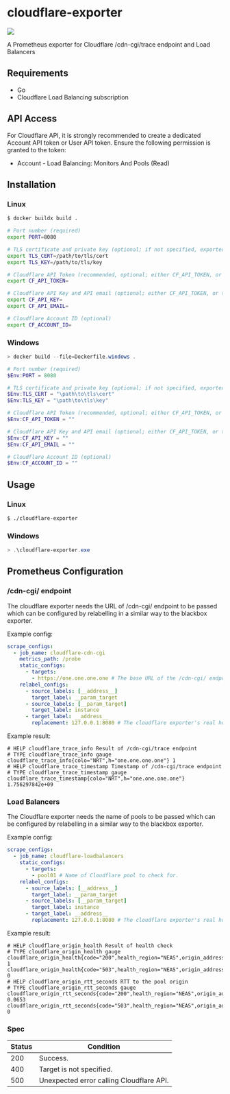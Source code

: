 cloudflare-exporter
===================

[![][workflow-badge]][workflow-link]

A Prometheus exporter for Cloudflare /cdn-cgi/trace endpoint and Load Balancers

## Requirements

- Go
- Cloudflare Load Balancing subscription

## API Access

For Cloudflare API, it is strongly recommended to create a dedicated Account API token or User API token.
Ensure the following permission is granted to the token:

- Account - Load Balancing: Monitors And Pools (Read)

## Installation

### Linux

```sh
$ docker buildx build .
```

```sh
# Port number (required)
export PORT=8080

# TLS certificate and private key (optional; if not specified, exporter is served over HTTP)
export TLS_CERT=/path/to/tls/cert
export TLS_KEY=/path/to/tls/key

# Cloudflare API Token (recommended, optional; either CF_API_TOKEN, or the combination of CF_API_KEY and CF_API_EMAIL is required)
export CF_API_TOKEN=

# Cloudflare API Key and API email (optional; either CF_API_TOKEN, or the combination of CF_API_KEY and CF_API_EMAIL is required)
export CF_API_KEY=
export CF_API_EMAIL=

# Cloudflare Account ID (optional)
export CF_ACCOUNT_ID=
```

### Windows

```powershell
> docker build --file=Dockerfile.windows .
```

```powershell
# Port number (required)
$Env:PORT = 8080

# TLS certificate and private key (optional; if not specified, exporter is served over HTTP)
$Env:TLS_CERT = "\path\to\tls\cert"
$Env:TLS_KEY = "\path\to\tls\key"

# Cloudflare API Token (recommended, optional; either CF_API_TOKEN, or the combination of CF_API_KEY and CF_API_EMAIL is required)
$Env:CF_API_TOKEN = ""

# Cloudflare API Key and API email (optional; either CF_API_TOKEN, or the combination of CF_API_KEY and CF_API_EMAIL is required)
$Env:CF_API_KEY = ""
$Env:CF_API_EMAIL = ""

# Cloudflare Account ID (optional)
$Env:CF_ACCOUNT_ID = ""
```

## Usage

### Linux

```sh
$ ./cloudflare-exporter
```

### Windows

```powershell
> .\cloudflare-exporter.exe
```

## Prometheus Configuration

### /cdn-cgi/ endpoint

The cloudflare exporter needs the URL of /cdn-cgi/ endpoint to be passed which
can be configured by relabelling in a similar way to the blackbox exporter.

Example config:

```yaml
scrape_configs:
  - job_name: cloudflare-cdn-cgi
    metrics_path: /probe
    static_configs:
      - targets:
        - https://one.one.one.one # The base URL of the /cdn-cgi/ endpoint to check for.
    relabel_configs:
      - source_labels: [__address__]
        target_label: __param_target
      - source_labels: [__param_target]
        target_label: instance
      - target_label: __address__
        replacement: 127.0.0.1:8080 # The cloudflare exporter's real hostname:port.
```

Example result:

```
# HELP cloudflare_trace_info Result of /cdn-cgi/trace endpoint
# TYPE cloudflare_trace_info gauge
cloudflare_trace_info{colo="NRT",h="one.one.one.one"} 1
# HELP cloudflare_trace_timestamp Timestamp of /cdn-cgi/trace endpoint
# TYPE cloudflare_trace_timestamp gauge
cloudflare_trace_timestamp{colo="NRT",h="one.one.one.one"} 1.756297842e+09
```

### Load Balancers

The Cloudflare exporter needs the name of pools to be passed which can be
configured by relabelling in a similar way to the blackbox exporter.

Example config:

```yaml
scrape_configs:
  - job_name: cloudflare-loadbalancers
    static_configs:
      - targets:
        - pool01 # Name of Cloudflare pool to check for.
    relabel_configs:
      - source_labels: [__address__]
        target_label: __param_target
      - source_labels: [__param_target]
        target_label: instance
      - target_label: __address__
        replacement: 127.0.0.1:8080 # The cloudflare exporter's real hostname:port.
```

Example result:

```
# HELP cloudflare_origin_health Result of health check
# TYPE cloudflare_origin_health gauge
cloudflare_origin_health{code="200",health_region="NEAS",origin_address="www01.example.com",pool_name="pool01"} 1
cloudflare_origin_health{code="503",health_region="NEAS",origin_address="www02.example.com",pool_name="pool01"} 0
# HELP cloudflare_origin_rtt_seconds RTT to the pool origin
# TYPE cloudflare_origin_rtt_seconds gauge
cloudflare_origin_rtt_seconds{code="200",health_region="NEAS",origin_address="www01.example.com",pool_name="pool01"} 0.0653
cloudflare_origin_rtt_seconds{code="503",health_region="NEAS",origin_address="www02.example.com",pool_name="pool01"} 0
```

### Spec

| Status | Condition                                |
|--------|------------------------------------------|
| 200    | Success.                                 |
| 400    | Target is not specified.                 |
| 500    | Unexpected error calling Cloudflare API. |

[workflow-link]:    https://github.com/chitoku-k/cloudflare-exporter/actions?query=branch:master
[workflow-badge]:   https://img.shields.io/github/actions/workflow/status/chitoku-k/cloudflare-exporter/ci.yml?branch=master&style=flat-square
